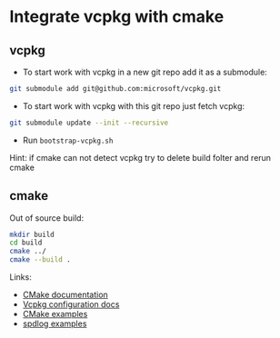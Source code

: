# Integrate vcpkg with cmake

## vcpkg

* To start work with vcpkg in a new git repo add it as a submodule:
```sh
git submodule add git@github.com:microsoft/vcpkg.git
```
* To start work with vcpkg with this git repo just fetch vcpkg:
```sh
git submodule update --init --recursive
```
* Run ``bootstrap-vcpkg.sh``

Hint: if cmake can not detect vcpkg try to delete build folter and rerun cmake

## cmake

Out of source build:
```sh
mkdir build
cd build
cmake ../
cmake --build .
```

Links:
* [CMake documentation](https://cmake.org/cmake/help/latest/index.html)
* [Vcpkg configuration docs](https://github.com/microsoft/vcpkg)
* [CMake examples](https://github.com/ttroy50/cmake-examples)
* [spdlog examples](https://github.com/gabime/spdlog)
